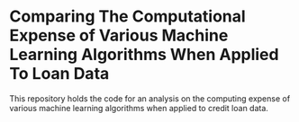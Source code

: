 # Comparing The Computational Expense of Various Machine Learning Algorithms When Applied To Loan Data
This repository holds the code for an analysis on the computing expense of various machine learning algorithms when applied to credit loan data.
